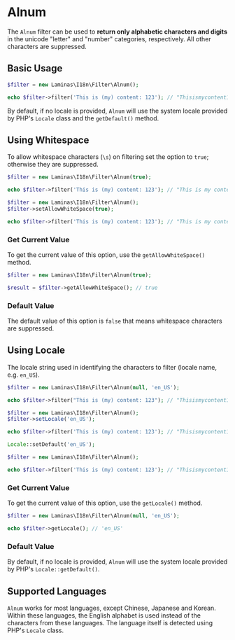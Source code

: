 # Alnum

The `Alnum` filter can be used to **return only alphabetic characters and 
digits** in the unicode "letter" and "number" categories, respectively. All 
other characters are suppressed.

## Basic Usage

```php
$filter = new Laminas\I18n\Filter\Alnum();

echo $filter->filter('This is (my) content: 123'); // "Thisismycontent123"
```

By default, if no locale is provided, `Alnum` will use the system locale
provided by PHP's `Locale` class and the `getDefault()` method.

## Using Whitespace

To allow whitespace characters (`\s`) on filtering set the option to `true`;
otherwise they are suppressed.

```php fct_label="Constructor Usage"
$filter = new Laminas\I18n\Filter\Alnum(true);

echo $filter->filter('This is (my) content: 123'); // "This is my content 123"
```

```php fct_label="Setter Usage"
$filter = new Laminas\I18n\Filter\Alnum();
$filter->setAllowWhiteSpace(true);

echo $filter->filter('This is (my) content: 123'); // "This is my content 123"
```

### Get Current Value

To get the current value of this option, use the `getAllowWhiteSpace()` method.

```php
$filter = new Laminas\I18n\Filter\Alnum(true);

$result = $filter->getAllowWhiteSpace(); // true
```

### Default Value

The default value of this option is `false` that means whitespace characters are
suppressed.

## Using Locale

The locale string used in identifying the characters to filter (locale name, 
e.g. `en_US`).

```php fct_label="Constructor Usage"
$filter = new Laminas\I18n\Filter\Alnum(null, 'en_US');

echo $filter->filter("This is (my) content: 123"); // "Thisismycontent123"
```

```php fct_label="Setter Usage"
$filter = new Laminas\I18n\Filter\Alnum();
$filter->setLocale('en_US');

echo $filter->filter('This is (my) content: 123'); // "Thisismycontent123"
```

```php fct_label="Locale Class Usage"
Locale::setDefault('en_US');

$filter = new Laminas\I18n\Filter\Alnum();

echo $filter->filter('This is (my) content: 123'); // "Thisismycontent123"
```

### Get Current Value

To get the current value of this option, use the `getLocale()` method.

```php
$filter = new Laminas\I18n\Filter\Alnum(null, 'en_US');

echo $filter->getLocale(); // 'en_US'
```

### Default Value

By default, if no locale is provided, `Alnum` will use the system locale
provided by PHP's `Locale::getDefault()`.

## Supported Languages

`Alnum` works for most languages, except Chinese, Japanese and Korean. Within
these languages, the English alphabet is used instead of the characters from
these languages. The language itself is detected using PHP's `Locale` class.
